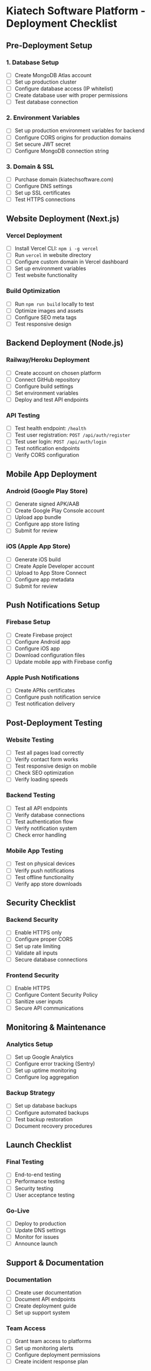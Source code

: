 # Kiatech Software Platform - Deployment Checklist

## Pre-Deployment Setup

### 1. Database Setup
- [ ] Create MongoDB Atlas account
- [ ] Set up production cluster
- [ ] Configure database access (IP whitelist)
- [ ] Create database user with proper permissions
- [ ] Test database connection

### 2. Environment Variables
- [ ] Set up production environment variables for backend
- [ ] Configure CORS origins for production domains
- [ ] Set secure JWT secret
- [ ] Configure MongoDB connection string

### 3. Domain & SSL
- [ ] Purchase domain (kiatechsoftware.com)
- [ ] Configure DNS settings
- [ ] Set up SSL certificates
- [ ] Test HTTPS connections

## Website Deployment (Next.js)

### Vercel Deployment
- [ ] Install Vercel CLI: `npm i -g vercel`
- [ ] Run `vercel` in website directory
- [ ] Configure custom domain in Vercel dashboard
- [ ] Set up environment variables
- [ ] Test website functionality

### Build Optimization
- [ ] Run `npm run build` locally to test
- [ ] Optimize images and assets
- [ ] Configure SEO meta tags
- [ ] Test responsive design

## Backend Deployment (Node.js)

### Railway/Heroku Deployment
- [ ] Create account on chosen platform
- [ ] Connect GitHub repository
- [ ] Configure build settings
- [ ] Set environment variables
- [ ] Deploy and test API endpoints

### API Testing
- [ ] Test health endpoint: `/health`
- [ ] Test user registration: `POST /api/auth/register`
- [ ] Test user login: `POST /api/auth/login`
- [ ] Test notification endpoints
- [ ] Verify CORS configuration

## Mobile App Deployment

### Android (Google Play Store)
- [ ] Generate signed APK/AAB
- [ ] Create Google Play Console account
- [ ] Upload app bundle
- [ ] Configure app store listing
- [ ] Submit for review

### iOS (Apple App Store)
- [ ] Generate iOS build
- [ ] Create Apple Developer account
- [ ] Upload to App Store Connect
- [ ] Configure app metadata
- [ ] Submit for review

## Push Notifications Setup

### Firebase Setup
- [ ] Create Firebase project
- [ ] Configure Android app
- [ ] Configure iOS app
- [ ] Download configuration files
- [ ] Update mobile app with Firebase config

### Apple Push Notifications
- [ ] Create APNs certificates
- [ ] Configure push notification service
- [ ] Test notification delivery

## Post-Deployment Testing

### Website Testing
- [ ] Test all pages load correctly
- [ ] Verify contact form works
- [ ] Test responsive design on mobile
- [ ] Check SEO optimization
- [ ] Verify loading speeds

### Backend Testing
- [ ] Test all API endpoints
- [ ] Verify database connections
- [ ] Test authentication flow
- [ ] Verify notification system
- [ ] Check error handling

### Mobile App Testing
- [ ] Test on physical devices
- [ ] Verify push notifications
- [ ] Test offline functionality
- [ ] Verify app store downloads

## Security Checklist

### Backend Security
- [ ] Enable HTTPS only
- [ ] Configure proper CORS
- [ ] Set up rate limiting
- [ ] Validate all inputs
- [ ] Secure database connections

### Frontend Security
- [ ] Enable HTTPS
- [ ] Configure Content Security Policy
- [ ] Sanitize user inputs
- [ ] Secure API communications

## Monitoring & Maintenance

### Analytics Setup
- [ ] Set up Google Analytics
- [ ] Configure error tracking (Sentry)
- [ ] Set up uptime monitoring
- [ ] Configure log aggregation

### Backup Strategy
- [ ] Set up database backups
- [ ] Configure automated backups
- [ ] Test backup restoration
- [ ] Document recovery procedures

## Launch Checklist

### Final Testing
- [ ] End-to-end testing
- [ ] Performance testing
- [ ] Security testing
- [ ] User acceptance testing

### Go-Live
- [ ] Deploy to production
- [ ] Update DNS settings
- [ ] Monitor for issues
- [ ] Announce launch

## Support & Documentation

### Documentation
- [ ] Create user documentation
- [ ] Document API endpoints
- [ ] Create deployment guide
- [ ] Set up support system

### Team Access
- [ ] Grant team access to platforms
- [ ] Set up monitoring alerts
- [ ] Configure deployment permissions
- [ ] Create incident response plan
